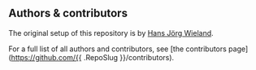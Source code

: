 ## Authors & contributors

The original setup of this repository is by [Hans Jörg Wieland](https://github.com/hajowieland).

For a full list of all authors and contributors, see [the contributors page](https://github.com/{{ .RepoSlug }}/contributors).
